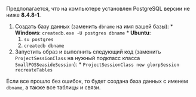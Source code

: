 Предполагается, что на компьютере установлен PostgreSQL версии не ниже **8.4.8-1**.

  1. Создать базу данных (заменить `dbname` на имя вашей базы):
    * **Windows**: `createdb.exe -U postgres dbname`
    * **Ubuntu**:
      1. `su postgres`
      1. `createdb dbname`
  1. Запустить образ и выполнить следующий код (заменить `ProjectSessionClass` на нужный подкласс класса `SmallPOSSeasideSession`):
    * `ProjectSessionClass new glorpSession recreateTables`

Если все прошло без ошибок, то будет создана база данных с именем `dbname`, а также все таблицы и связи.